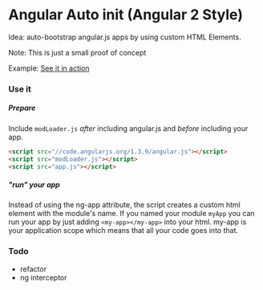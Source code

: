 # Angular Auto init (Angular 2 Style)

Idea: auto-bootstrap angular.js apps by using custom HTML Elements.

Note: This is just a small proof of concept

Example: [See it in action](http://weiland.github.io/angular-directive-init)

### Use it 
##### Prepare
Include `modLoader.js` *after* including angular.js and *before* including your app.

```html
<script src="//code.angularjs.org/1.3.9/angular.js"></script>
<script src="modLoader.js"></script>
<script src="app.js"></script>
```

##### "run" your app
Instead of using the ng-app attribute, the script creates a custom html element with the module's name. If you named your module `myApp` you can run your app by just adding `<my-app></my-app>` into your html. my-app is your application scope which means that all your code goes into that.

### Todo
- refactor
- ng interceptor 
 
